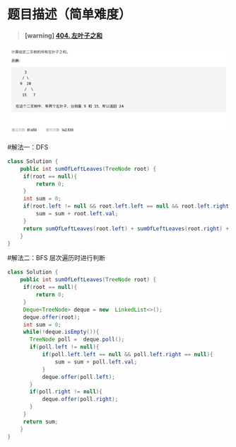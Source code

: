 #  **题目描述（简单难度）**

> **[warning] [404. 左叶子之和](https://leetcode-cn.com/problems/sum-of-left-leaves/)**

![](../image/404.png)

#解法一：DFS

```java
class Solution {
    public int sumOfLeftLeaves(TreeNode root) {
     if(root == null){
         return 0;
     }
     int sum = 0;
     if(root.left != null && root.left.left == null && root.left.right == null){
         sum = sum + root.left.val;
     }
     return sumOfLeftLeaves(root.left) + sumOfLeftLeaves(root.right) + sum;
    }
}
```

#解法二：BFS
层次遍历时进行判断

```java
class Solution {
    public int sumOfLeftLeaves(TreeNode root) {
     if(root == null){
         return 0;
     }
     Deque<TreeNode> deque = new  LinkedList<>();
     deque.offer(root);
     int sum = 0;
     while(!deque.isEmpty()){
       TreeNode poll =  deque.poll();
       if(poll.left != null){
           if(poll.left.left == null && poll.left.right == null){
               sum = sum + poll.left.val;
           }
           deque.offer(poll.left);   
       }
       if(poll.right != null){
           deque.offer(poll.right);
       }
     }
     return sum;
    }
}
```



